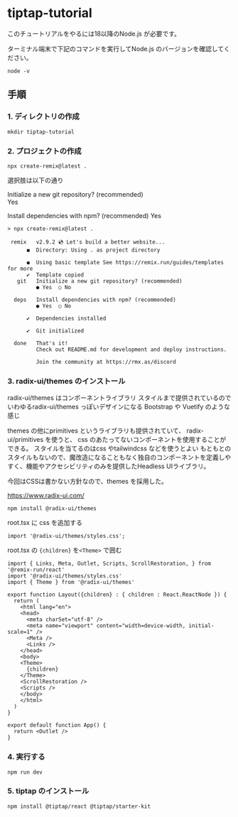 # tiptap-tutorial

このチュートリアルをやるには18以降のNode.js が必要です。

ターミナル端末で下記のコマンドを実行してNode.js のバージョンを確認してください。

```shell
node -v
```

## 手順

### 1. ディレクトリの作成

```
mkdir tiptap-tutorial
```

### 2. プロジェクトの作成

```
npx create-remix@latest .
```

選択肢は以下の通り

Initialize a new git repository? (recommended)  
Yes

Install dependencies with npm? (recommended)
Yes

```
> npx create-remix@latest .

 remix   v2.9.2 💿 Let's build a better website...
      ◼  Directory: Using . as project directory

      ◼  Using basic template See https://remix.run/guides/templates for more
      ✔  Template copied
   git   Initialize a new git repository? (recommended)
         ● Yes  ○ No

  deps   Install dependencies with npm? (recommended)
         ● Yes  ○ No

      ✔  Dependencies installed

      ✔  Git initialized
  
  done   That's it!
         Check out README.md for development and deploy instructions.

         Join the community at https://rmx.as/discord
```

### 3. radix-ui/themes のインストール

radix-ui/themes はコンポーネントライブラリ
スタイルまで提供されているのでいわゆるradix-ui/themes っぽいデザインになる
Bootstrap や Vuetify のような感じ

themes の他にprimitives というライブラリも提供されていて、 radix-ui/primitives を使うと、
css のあたってないコンポーネントを使用することができる。
スタイルを当てるのはcss やtailwindcss などを使うとよい
もともとのスタイルもないので、魔改造になることもなく独自のコンポーネントを定義しやすく、機能やアクセシビリティのみを提供したHeadless UIライブラリ。

今回はCSSは書かない方針なので、themes を採用した。

https://www.radix-ui.com/

```
npm install @radix-ui/themes
```

root.tsx に css を追加する

```tsx
import '@radix-ui/themes/styles.css';
```

root.tsx の `{children}` を`<Theme>` で囲む

```tsx
import { Links, Meta, Outlet, Scripts, ScrollRestoration, } from '@remix-run/react'
import '@radix-ui/themes/styles.css'
import { Theme } from '@radix-ui/themes'

export function Layout({children} : { children : React.ReactNode }) {
  return (
    <html lang="en">
    <head>
      <meta charSet="utf-8" />
      <meta name="viewport" content="width=device-width, initial-scale=1" />
      <Meta />
      <Links />
    </head>
    <body>
    <Theme>
      {children}
    </Theme>
    <ScrollRestoration />
    <Scripts />
    </body>
    </html>
  )
}

export default function App() {
  return <Outlet />
}
```

### 4. 実行する

```shell
npm run dev
```

### 5. tiptap のインストール

```shell
npm install @tiptap/react @tiptap/starter-kit
```
